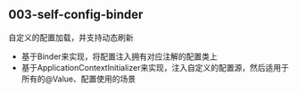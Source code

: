 ## 003-self-config-binder

自定义的配置加载，并支持动态刷新

- 基于Binder来实现，将配置注入拥有对应注解的配置类上
- 基于ApplicationContextInitializer来实现，注入自定义的配置源，然后适用于所有的@Value、配置使用的场景
